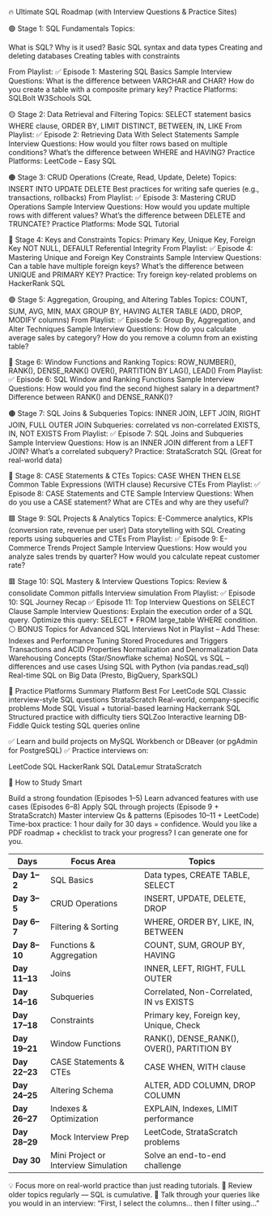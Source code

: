 🔥 Ultimate SQL Roadmap (with Interview Questions & Practice Sites)

🟢 Stage 1: SQL Fundamentals
Topics:

What is SQL? Why is it used?
Basic SQL syntax and data types
Creating and deleting databases
Creating tables with constraints

From Playlist:
✅ Episode 1: Mastering SQL Basics
Sample Interview Questions:
What is the difference between VARCHAR and CHAR?
How do you create a table with a composite primary key?
Practice Platforms:
SQLBolt
W3Schools SQL




🟡 Stage 2: Data Retrieval and Filtering
Topics:
SELECT statement basics
WHERE clause, ORDER BY, LIMIT
DISTINCT, BETWEEN, IN, LIKE
From Playlist:
✅ Episode 2: Retrieving Data With Select Statements
Sample Interview Questions:
How would you filter rows based on multiple conditions?
What’s the difference between WHERE and HAVING?
Practice Platforms:
LeetCode – Easy SQL




🟠 Stage 3: CRUD Operations (Create, Read, Update, Delete)
Topics:
INSERT INTO
UPDATE
DELETE
Best practices for writing safe queries (e.g., transactions, rollbacks)
From Playlist:
✅ Episode 3: Mastering CRUD Operations
Sample Interview Questions:
How would you update multiple rows with different values?
What’s the difference between DELETE and TRUNCATE?
Practice Platforms:
Mode SQL Tutorial




🔵 Stage 4: Keys and Constraints
Topics:
Primary Key, Unique Key, Foreign Key
NOT NULL, DEFAULT
Referential Integrity
From Playlist:
✅ Episode 4: Mastering Unique and Foreign Key Constraints
Sample Interview Questions:
Can a table have multiple foreign keys?
What’s the difference between UNIQUE and PRIMARY KEY?
Practice:
Try foreign key-related problems on HackerRank SQL




🟣 Stage 5: Aggregation, Grouping, and Altering Tables
Topics:
COUNT, SUM, AVG, MIN, MAX
GROUP BY, HAVING
ALTER TABLE (ADD, DROP, MODIFY columns)
From Playlist:
✅ Episode 5: Group By, Aggregation, and Alter Techniques
Sample Interview Questions:
How do you calculate average sales by category?
How do you remove a column from an existing table?




🔶 Stage 6: Window Functions and Ranking
Topics:
ROW_NUMBER(), RANK(), DENSE_RANK()
OVER(), PARTITION BY
LAG(), LEAD()
From Playlist:
✅ Episode 6: SQL Window and Ranking Functions
Sample Interview Questions:
How would you find the second highest salary in a department?
Difference between RANK() and DENSE_RANK()?




🟤 Stage 7: SQL Joins & Subqueries
Topics:
INNER JOIN, LEFT JOIN, RIGHT JOIN, FULL OUTER JOIN
Subqueries: correlated vs non-correlated
EXISTS, IN, NOT EXISTS
From Playlist:
✅ Episode 7: SQL Joins and Subqueries
Sample Interview Questions:
How is an INNER JOIN different from a LEFT JOIN?
What’s a correlated subquery?
Practice:
StrataScratch SQL (Great for real-world data)




🔵 Stage 8: CASE Statements & CTEs
Topics:
CASE WHEN THEN ELSE
Common Table Expressions (WITH clause)
Recursive CTEs
From Playlist:
✅ Episode 8: CASE Statements and CTE
Sample Interview Questions:
When do you use a CASE statement?
What are CTEs and why are they useful?



🟩 Stage 9: SQL Projects & Analytics
Topics:
E-Commerce analytics, KPIs (conversion rate, revenue per user)
Data storytelling with SQL
Creating reports using subqueries and CTEs
From Playlist:
✅ Episode 9: E-Commerce Trends Project
Sample Interview Questions:
How would you analyze sales trends by quarter?
How would you calculate repeat customer rate?





🟥 Stage 10: SQL Mastery & Interview Questions
Topics:
Review & consolidate
Common pitfalls
Interview simulation
From Playlist:
✅ Episode 10: SQL Journey Recap
✅ Episode 11: Top Interview Questions on SELECT Clause
Sample Interview Questions:
Explain the execution order of a SQL query.
Optimize this query: SELECT * FROM large_table WHERE condition.
⚪️ BONUS Topics for Advanced SQL Interviews
Not in Playlist – Add These:
Indexes and Performance Tuning
Stored Procedures and Triggers
Transactions and ACID Properties
Normalization and Denormalization
Data Warehousing Concepts (Star/Snowflake schema)
NoSQL vs SQL – differences and use cases
Using SQL with Python (via pandas.read_sql)
Real-time SQL on Big Data (Presto, BigQuery, SparkSQL)



🧠 Practice Platforms Summary
Platform	Best For
LeetCode SQL	Classic interview-style SQL questions
StrataScratch	Real-world, company-specific problems
Mode SQL	Visual + tutorial-based learning
Hackerrank SQL	Structured practice with difficulty tiers
SQLZoo	Interactive learning
DB-Fiddle	Quick testing SQL queries online




✅ Learn and build projects on MySQL Workbench or DBeaver (or pgAdmin for PostgreSQL)
✅ Practice interviews on:

LeetCode SQL
HackerRank SQL
DataLemur
StrataScratch


🧭 How to Study Smart

Build a strong foundation (Episodes 1–5)
Learn advanced features with use cases (Episodes 6–8)
Apply SQL through projects (Episode 9 + StrataScratch)
Master interview Qs & patterns (Episodes 10–11 + LeetCode)
Time-box practice: 1 hour daily for 30 days = confidence.
Would you like a PDF roadmap + checklist to track your progress? I can generate one for you.






| Days          | Focus Area                           | Topics                                      |
| ------------- | ------------------------------------ | ------------------------------------------- |
| **Day 1–2**   | SQL Basics                           | Data types, CREATE TABLE, SELECT            |
| **Day 3–5**   | CRUD Operations                      | INSERT, UPDATE, DELETE, DROP                |
| **Day 6–7**   | Filtering & Sorting                  | WHERE, ORDER BY, LIKE, IN, BETWEEN          |
| **Day 8–10**  | Functions & Aggregation              | COUNT, SUM, GROUP BY, HAVING                |
| **Day 11–13** | Joins                                | INNER, LEFT, RIGHT, FULL OUTER              |
| **Day 14–16** | Subqueries                           | Correlated, Non-Correlated, IN vs EXISTS    |
| **Day 17–18** | Constraints                          | Primary key, Foreign key, Unique, Check     |
| **Day 19–21** | Window Functions                     | RANK(), DENSE\_RANK(), OVER(), PARTITION BY |
| **Day 22–23** | CASE Statements & CTEs               | CASE WHEN, WITH clause                      |
| **Day 24–25** | Altering Schema                      | ALTER, ADD COLUMN, DROP COLUMN              |
| **Day 26–27** | Indexes & Optimization               | EXPLAIN, Indexes, LIMIT performance         |
| **Day 28–29** | Mock Interview Prep                  | LeetCode, StrataScratch problems            |
| **Day 30**    | Mini Project or Interview Simulation | Solve an end-to-end challenge               |




💡 Focus more on real-world practice than just reading tutorials.
🔁 Review older topics regularly — SQL is cumulative.
💬 Talk through your queries like you would in an interview: “First, I select the columns… then I filter using…”
